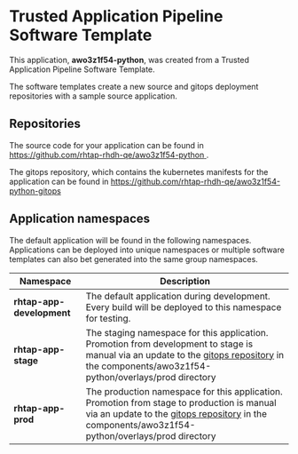 # Trusted Application Pipeline Software Template

This application, **awo3z1f54-python**, was created from a Trusted Application Pipeline Software Template.

The software templates create a new source and gitops deployment repositories with a sample source application. 

## Repositories

The source code for your application can be found in [https://github.com/rhtap-rhdh-qe/awo3z1f54-python ](https://github.com/rhtap-rhdh-qe/awo3z1f54-python ).
 
The gitops repository, which contains the kubernetes manifests for the application can be found in 
[https://github.com/rhtap-rhdh-qe/awo3z1f54-python-gitops ](https://github.com/rhtap-rhdh-qe/awo3z1f54-python-gitops ) 

## Application namespaces 

The default application will be found in the following namespaces. Applications can be deployed into unique namespaces or multiple software templates can also bet generated into the same group namespaces.  

|  Namespace   |  Description   |  
| -------- | -------- |   
| **rhtap-app-development** | The default application during development. Every build will be deployed to this namespace for testing. | 
| **rhtap-app-stage** | The staging namespace for this application. Promotion from development to stage is manual via an update to the [gitops repository](https://github.com/rhtap-rhdh-qe/awo3z1f54-python-gitops ) in the components/awo3z1f54-python/overlays/prod directory |  
| **rhtap-app-prod** | The production namespace for this application. Promotion from stage to production is manual via an update to the [gitops repository](https://github.com/rhtap-rhdh-qe/awo3z1f54-python-gitops ) in the components/awo3z1f54-python/overlays/prod directory | 